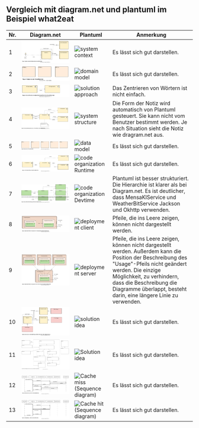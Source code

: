 ## Vergleich mit diagram.net und plantuml im Beispiel what2eat

|Nr.          | Diagram.net     | Plantuml        | Anmerkung    |
| ----------- | ----------- | ----------- | ------------ |
|1|![system-context-RT.drawio](what2eat/drawio/system-context-RT.drawio.svg)|![system context](https://www.plantuml.com/plantuml/png/ZP0nJyCm48Lt_ugdP649GXtJAAg4AYQc35rOhlQPH3WsiYzDAyH_nsrAn8YtPxtltRlR9Q4eq-YGBabuX0vU-2nArPrCXhtKe8I4qbgxqLf5raB-tJ6ARY4w7JwvkBgMZvj6wGRFZuPIp-PB8JyVJ8OEFSbcJrAWQUu0slPAyphZMzszJD9pHCVnD6Y-8VkpSFIqzbtOUMKNyfaiPzz0U6K__ID0hm4geQhQt0RbqP7-sFvPP5itpPGu8syUBomOEGS5YrmJXYwO1-dp2PqvXjbXy3P0CQg7fmfpZOp-AhqejMDl9ZV-0000 "system context")|Es lässt sich gut darstellen.|
|2|![domain-model-RT.drawio](what2eat/drawio/domain-model-RT.drawio.svg)|![domain model](https://www.plantuml.com/plantuml/png/ZP11Qm9138Nlyol2zhR7daL4hU1143nuwIKxasq7CvabawMLql_kh3qKr8Ev90-IzpsoA8PgOs88EM4KI3aGktAACg1Y0YLlA1zCyEEWrYQB7UnSjMHDoExNkV-TfctVleqaK80T8RTj0xFP6WtdSy0222zztxzw_sV6s1534z08tYNLWze6ZNwIFdDOvY_UQ-wmYnpjtDpHbbYYVuZgdaNTcnu9xPFqrj4_TFGrrpNjAARJP35D2ACqaAADIbjP4PSubYjgKTzJ7tu1 "domain model")| Es lässt sich gut darstellen.|
|3|![coarse-functional-decomposition-RT.drawio](what2eat/drawio/coarse-functional-decomposition-RT.drawio.svg)|![solution approach](https://www.plantuml.com/plantuml/png/XP2nRiCm34HtVSK1sGIaGyV6Db8awDOfOzA1bcLRY4Iw4Zq4GV-zTe0MwDIREBoxmt5VbBBEAQ98d3K8WwOf2xdHHDyhL933C2gwaBrR0LEkWIVAbE0aJSAU5NU3HIsvwv1bvkuWKN9L7Nw0fi6cx_jdvnxWcx2Uz1OzM7AYQBwCELlxxYbQ2skFeKoHRijzOMj_KwpzmDzGAY1phkjwjU98IdXrdtCeuR7bVtTh366xRT02cpOk0tOni7_gg8o-sxrKrLnyqrmOWrUajILmBsRlkLlUzWq0 "solution approach")|Das Zentrieren von Wörtern ist nicht einfach.|
|4|![system-structure-RT.drawio](what2eat/drawio/system-structure-RT.drawio.svg)|![system structure](https://www.plantuml.com/plantuml/png/bPA_JiCm4CPtFyMf7P0YfGCZJQEg1JO6wC106IxsfRNgsC6-K2B4cx7nOZZf7mc9IkrDjlJzxlDtlcbWzDnK1a8Rc2e8x1l9ZITXg6HW1rwlrWnAUvAidHLXessD7YkGhggT9SlmAI1MWNApygwnQkwCyrasFmZo78PbMLvBsGlldUK5juR0Eb-X4Lz2N2K9H18camcKFzyUPiueyHAl3uG6RdMe3RQmj4boR9iah_3N1GFW4LgGVzUI_j4KlUQPaDVaJylalfLjJckK40XfcaC1C2nC7C7OQ4iZXM5DQdoJPGePI-EsURwqqBthiI7VHYfBqpEfkmycgqXrj115xoVF8lSPd-YjeS0HxKmlH4FC6-ZWgoxCkRCyZvfXq78NqZec6CpHoCPWFCgu3b2uhO7Qkm8BRJIteq7t1RPVhbZ2GjgjxQcn2Z6DOupR_Wi0 "system structure")|Die Form der Notiz wird automatisch von Plantuml gesteuert. Sie kann nicht vom Benutzer bestimmt werden. Je nach Situation sieht die Notiz wie dragram.net aus.|
|5|![system-data-RT.drawio](what2eat/drawio/system-data-RT.drawio.svg)|![data model](https://www.plantuml.com/plantuml/png/ZT5DImGn30RWUtz566zpzBmiw_e17WI_m8kNJ9jnYsaxfYawYF_TZXw4cL7i9GJQvmtfBYkAbi3WK152SiGcF_iue6008QiOdvZWtK0z5odgdOwrZqa2ilamvkTEqxPNX7nJICQsRM2pEQleTWkO0U6ex_jZQxyXneuOcXfApG8vVrEAZjo4pPtkLmSUOwWFQXd4swcrYTq-lVArf0uxprx7PTWUixThIVQ_IKlpWL0F9BVqKYZh77QhiAtJJJDF0IVHtVlm5vo753FDPLgLbS90Wbg4BkCfSVObVz6xkkNwzPy0 "data model")|Es lässt sich gut darstellen.|
|6|![functional-driven-decomposition-services-RT.drawio](what2eat/drawio/functional-driven-decomposition-services-RT.drawio.svg)|![code organization Runtime](https://www.plantuml.com/plantuml/png/ZP5DIyD048Rl-oi6Ugu7ZpO9fS62Y1ShU50Fazr9idGp6oQpuWV-TxUX2eA5plLzdlbWrfEYQ1e2sEW8edJ8_WFLHuRxnEe7Ce5Q1OqWlkiLd1UoXznCUyyZ2WxP7SR8n0gV1d8rQFUTnCIkZY5AKTG_G5N1ectRIsjdS1jPT_eU23ZAWC5y6VDKbkKTOQXp9Z44aXVusm4dm5ziH_BgBVt3D3FpIAWzoSRhQT8Ukt6wlJbDEMCGbiiA6e154_ADg-2PBXnEFRdLLL6aYQhgcQ4ZlNvJOaVkiA9fPisUeJtGC9AW9g6ZvSwmDZXvEqzQvw7vczy0 "code organization Runtime")|Es lässt sich gut darstellen.|
|7|![functional-driven-decomposition-backend-DT.drawio](what2eat/drawio/functional-driven-decomposition-backend-DT.drawio.svg)|![code organization Devtime](https://www.plantuml.com/plantuml/png/ZPDDImCn48Rl-HL3lIrKl7ZGBajfLVmg7YfuyJARJBUXsQHCPejL_E-c7r3QMjqSa-TzChmm_IZ8qjGET304WIlqzXF51Wytj11Rat8q4P00RAkfWB5CUlMkuipwEJBMiBf1Npc2BmNfbAXd5OV6cs5mWVDy54pZg2Zo_DcMZBmi2ZWhh-W2BzU1k-1bBCiay85hTEfRARMpTh9iHEY6YUBW776MTM1d1Oo0n_YOU64r7RFbFlj6A5FYWPMJ2Gs7UX_nwU4aR_RnnzH737x3xHf88Es3BxDxaValt4GfX6wtW19ISIxvUivwEZSOfsHwrtdUnFJtkuUAvFP3o1iognAsCVepfbIvfdGB-IlLSsAKXccRCYrI0unMh-THkir06sZopzIcZSgqKlLJOsaDVW00 "code organization Devtime")|Plantuml ist besser strukturiert. Die Hierarchie ist klarer als bei Diagram.net. Es ist deutlicher, dass MensaKIService und WeatherBitService Jackson und Okhttp verwenden.|
|8|![deployment-driven-decomposition-DT.drawio](what2eat/drawio/deployment-driven-decomposition-DT.drawio.svg)|![deployment client](https://www.plantuml.com/plantuml/png/dP9HJy8m4CVV-oak-00kmH0JZI9P5CH4eiQ4H5zykRKtrj2ri-j0OlZktWO2RnZxi2svww-_-w-tPK0Vgjo0eiAuLKusW3IQNy9G6Y0uy7gM1L3QampQML7EjItGOmxmBO2NTOgsd_LwS3PCmyeG5toEPbSOefpFlAki6ZdZF9oaALrAsTJNpPDTT8eo_8kMN5CFBxQqjH2YyMf5qJHKYWTgb_0wYg8M30OZbnTLq7O6BzmJnu0buA_FmL2y-Sb9DF1E2GozMvRaDuJn5ycgZWF6Tg6zitLo6r1IWz8UNUs7sCt5mFSCm_aOGyEyAueDxtuV_zssEOuFaldLcU02uKtpFsEhPvIPjXH5y66ZgADjgRdhqGOoHazEZvhAFvhMKPDLnqqvzGIwtRWc9uPttHZsErDOPgHk-eD1LNBQeetGxK0VFYloArWIXemyYBRLacyQ9easAa4ln2sVofVp1m00 "deployment client")|Pfeile, die ins Leere zeigen, können nicht dargestellt werden.|
|9|![deployment-driven-decomposition-RT.drawio](what2eat/drawio/deployment-driven-decomposition-RT.drawio.svg)|![deployment server](https://www.plantuml.com/plantuml/png/hPHBQy90483l-HM3lGKKARIqLSHd3mNRWb3FasIIh6vsmsQJAiN_teb6BQZLFlOG0ZFpxNoRdNGpYyRcYOI0KgcN2IaB6Pc2ZEDaSw5ID9W0V3Z0I-c0gjToFMfb9tOfYGCcGRaBzD6VHqRdAXXegGrSXI7T-luwlbe_ULCHecz_HVFkgOatNsXIABBBb40R6sjdvJZhJckkEzQUOEAG2k6JwzQWtHxe9CsjK14ySrAd0vW1RblyuidLBnFefMbzWYhmz69JFbgGp-LQmKWLmcXL7jc6GYKbRDBTNchdMPl6QAz7QA5gYS4bRhW_zbwLku69ok_dCjvncIbvq3VwdR_kMPFmEnD6RLrA9ejiU2TLPeSgGyhcLgVmEZZjuV_T8_fNZ_cXHtatIGKmMO_CQPVWkCiJ5WXlWYSG9OpHZ_aYdvMABvIgUclCq9mHatinWdgzKsxXIIvlbPFL232BAMWzjDjvnZvEU45ET46Eq-Ns-D_p2G00 "deployment server")|Pfeile, die ins Leere zeigen, können nicht dargestellt werden. Außerdem kann die Position der Beschreibung des "Usage"-Pfeils nicht geändert werden. Die einzige Möglichkeit, zu verhindern, dass die Beschreibung die Diagramme überlappt, besteht darin, eine längere Linie zu verwenden.|
|10|![systems-technology-selection-RT.drawio](what2eat/drawio/systems-technology-selection-RT.drawio.svg)|![solution idea](https://www.plantuml.com/plantuml/png/ZP9HIyCm58NVyoiksyiihEWUH6ICkJ5XYY1KyFakkMt3qcGcwMhH_NVJhPiL9fg7SCcvtycv8LFdqVgoKE2CAhqq6gGWP8fI3zw0bLdkGKXBl16PMqkzGOi5PDQKcwNEoKgFcXDSTKJuO12MDeBQibdtHll4rug2O0jK9s66VDtuQJ4tobZefobTSxxNT_kzkHzrflwqsx4TOz_TlQHsdWf8kDbG3z21WxwIccA1BYVHoTbxpT6F5kXxC1v3oqqc3ODDedGK4krOsqlem-YGaDrAJdjayUx9QWnFsMMh4tiWvvXIw9C8JwJBVnZmaq5thYXwm2r6KGE-4CzrUBYiFX2hGDnm2iGFeCqyanxkdfVdKN4U3L4T3X-NSPZWLvPEB4CO3Yw7KDt2MqcsXkfmzV6S7yyBGZLm5sm5SVmPJ9Y0k6ogYb5R1RSfQH6-w1S0 "solution idea")|Es lässt sich gut darstellen.|
|11|![implementation-cache-di-factory-DT.drawio](what2eat/drawio/implementation-cache-di-factory-DT.drawio.svg)|![Solution idea](https://www.plantuml.com/plantuml/png/pLTDQnin4Btlhn0KoXhY7D92YsDCiDs0AIbk7SWnoDgfhQALNAqsgMdwtwlzyEhJ6nTyg0_shkPfvitJI2FV50fBLUOChGGh5HKSqGnmijNVY51962I9MFy0ej3Y6_mieL1BB74E2cI1nkC5rm_VCO79v7U2zEVjc_VlhZUWKMgR3j08hPIaVEFOlfOWzvsRT7Tu-g9_3XEigNyCXJl0R0NoYH9mWoChEi6Cb0mhc0cMJSKpMqgnnclAgDel-18a0QvI1VaE95Qbr37debmpg69IhXokdtufu1baLUHR8UVQRPhfhuQRpTP6MfnFecoZqXnusJwFgfIxjmlq35fMaCRwu0mCQe-FZvRZyuc1pg66HxX74Htjth1Qy1cmWfP5MaE8PczNomLgXaN9bTpFHEPR8YGFYRhrrOdTJyqNmF8wnGKbNjepJBRQwYLl-umYqbVM-v1sC_UUvbgdksA4cD1CmbhebVIOfZsYdgXgcvgjRIHpozot0rfEqOpZAV_ZKhKAJwcAaGsiwV-ZizQfm9zPZBPhIiyYLEli5XCbvBuBz_73rTMrPpmISC5r--4Ld-gmTsQ4p3hkQEJq0HzfggX5TWCkqjjfDTWTymxncT3B8nW36PpSnjGZhUbpkbx3PbfFw3avkoLmedUZpefT84KLCwzD5UralP-cT3C7GdFCubphzOzrxigub0UnZ1klygl8yVb5wzmfBWry4ZHpOKsOa70Kt4HqCkw0HZzRLaT2s-2fsEZcQXdAQ3RmyGvRzzAuthsDUU0tuUAL2QTICVgOmXg_3DtgS-zRBvUNzZqbiOt3R3W9zay8i7TZucqgRRUz9y5LeOeVRPDnQ71K9_4kN3CBmObx6R22sqc48FUeJIBDhmxemHBlDFN42Arn8K9ScDXHNtPUCJekuHjT9lgFmry0 "Solution idea")|Es lässt sich gut darstellen.|
|12|![behavior-cache-miss-RT.drawio](what2eat/drawio/behavior-cache-miss-RT.drawio.svg)|![Cache miss (Sequence diagram)](https://www.plantuml.com/plantuml/png/VP7F2e904CRl-nI3fphu0X8XMDqy6NIUrWzTSDSQrmYaTs-J3YhMSMQ-Rtxp9-qyY-zjGndh6cHDrz6cmBs7qw3IS2LijqeDe_15KMB1JTOwBstJG2AAzzza0NaOZOWIgk2FJmzNegGyb4wj7DX3BOIZLGUmSLKEryyxp8rhiZLqSkNEw8_t7-q2zZLa3Zp3tY3iUva0byeVwqwzGrXyvLAxU6LQJC-aL1g2y8qt "Cache miss (Sequence diagram)")|Es lässt sich gut darstellen.|
|13|![behavior-cache-hit-RT.drawio](what2eat/drawio/behavior-cache-hit-RT.drawio.svg)|![Cache hit (Sequence diagram)](https://www.plantuml.com/plantuml/png/ZP91QyCm38Nl_XKYf-xGFn1AAUjQAAMd3dRMd4TYI9nMKRf1sN-Vb_KGXypiQFbzUdf8cqvPj6zgshAjG9LJMfnnxU4jg71S2ZTFnjm7tHTbUGEkjwrNQUiQaj5o_IYU8JTdaL5E9NJtgV052Zg5htqhBwmm4-60sk3hV7c2x-CECJWdUrZxZe-753kL97ppT-wS_S7Jdb7S2FepuHjOAqWyw2kQ2uIrbr78gNBeyl5RV7QQwZ2ZIi-G_t-2QUenUG_BdhcErNA6m_WqZDc4HpZ0Rm00 "Cache hit (Sequence diagram)")|Es lässt sich gut darstellen.|